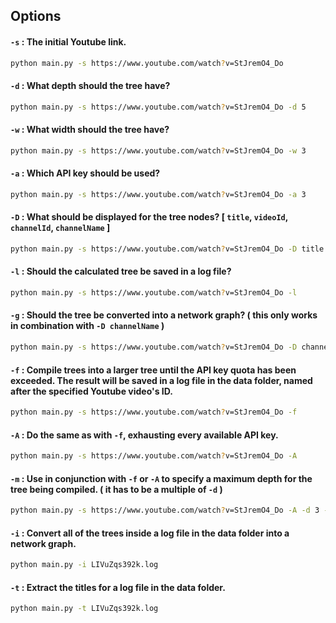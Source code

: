 ## Options

#### `-s` : The initial Youtube link.
```bash
python main.py -s https://www.youtube.com/watch?v=StJremO4_Do
```

#### `-d` : What depth should the tree have?
```bash
python main.py -s https://www.youtube.com/watch?v=StJremO4_Do -d 5
```

#### `-w` : What width should the tree have?
```bash
python main.py -s https://www.youtube.com/watch?v=StJremO4_Do -w 3
```

#### `-a` : Which API key should be used?
```bash
python main.py -s https://www.youtube.com/watch?v=StJremO4_Do -a 3
```

#### `-D` : What should be displayed for the tree nodes? [ `title`, `videoId`, `channelId`, `channelName` ] 
```bash
python main.py -s https://www.youtube.com/watch?v=StJremO4_Do -D title
```

#### `-l` : Should the calculated tree be saved in a log file?
```bash
python main.py -s https://www.youtube.com/watch?v=StJremO4_Do -l
```

#### `-g` : Should the tree be converted into a network graph? ( this only works in combination with `-D channelName` )
```bash
python main.py -s https://www.youtube.com/watch?v=StJremO4_Do -D channelName -g
```

#### `-f` : Compile trees into a larger tree until the API key quota has been exceeded. The result will be saved in a log file in the **data** folder, named after the specified Youtube video's ID.
```bash
python main.py -s https://www.youtube.com/watch?v=StJremO4_Do -f
```

#### `-A` : Do the same as with `-f`, exhausting every available API key.
```bash
python main.py -s https://www.youtube.com/watch?v=StJremO4_Do -A
```

#### `-m` : Use in conjunction with `-f` or `-A` to specify a maximum depth for the tree being compiled. ( it has to be a multiple of `-d` )
```bash
python main.py -s https://www.youtube.com/watch?v=StJremO4_Do -A -d 3 -m 6
```

#### `-i` : Convert all of the trees inside a log file in the **data** folder into a network graph.
```bash
python main.py -i LIVuZqs392k.log
```

#### `-t` : Extract the titles for a log file in the **data** folder.
```bash
python main.py -t LIVuZqs392k.log
```
